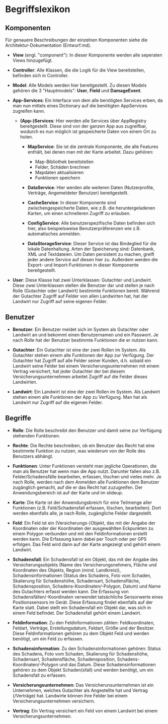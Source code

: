 # Begriffslexikon


## Komponenten

Für genauere Beschreibungen der einzelnen Komponenten siehe die Architektur-Dokumentation (Entwurf.md).

- **View** (engl. "component"): In dieser Komponente werden alle seperaten Views hinzugefügt.

- **Controller**: Alle Klassen, die die Logik für die View bereitstellen, befinden sich in Controller.

- **Model**: Alle Models werden hier bereitgestellt. Zu diesen Models gehören die 3 "Hauptmodels": **User**, **Field** und **DamageEvent**.

- **App-Services**: Ein Interface von dem alle benötigten Services erben, da man nun mittels eines Dictionary auf die benötigten AppServices zugreifen kann.

  - **(App-)Services**: Hier werden alle Services über AppRegistry bereitgestellt. Diese sind von der ganzen App aus zugreifbar, wodurch es nun möglich ist gespeicherte Daten von einem Ort zu holen.

      - **MapService**: Sie ist die zentrale Komponente, die alle Features enthält, bei denen man mit der Karte arbeitet. Dazu gehören:
        - Map-Bibliothek bereitstellen
        - Felder, Schäden brechnen
        - Mapdaten aktualisieren
        - Funktionen speichern

      - **DataService**: Hier werden alle weiteren Daten (Nutzerprofile, Verträge, Angemeldeter Benutzer) bereitgestellt.

      - **CacheService**: In dieser Komponente sind zwischengespeicherte Daten, wie z.B. die heruntergeladenen Karten, um einen schnelleren Zugriff zu erlauben.

      - **ConfigService**: Alle benutzerspezifische Daten befinden sich hier, also beispielsweise Benutzerpräferenzen wie z.B. automatisches anmelden.

      - **DataStorageService**: Dieser Service ist das Bindeglied für die lokale Datenhaltung. Arten der Speicherung sind: Datenbank, XML und Textdateien. Um Daten persistent zu machen, greift jeder andere Service auf diesen hier zu. Außerdem werden die Export- und Import-Funktionen in dieser Komponente bereitgestellt.

- **User**: Diese Klasse hat zwei Unterklassen: Gutachter und Landwirt. Diese zwei Unterklassen stellen die Benutzer dar und stellen je nach Rolle (Gutachter oder Landwirt) bestimmte Funktionen bereit. Während der Gutachter Zugriff auf Felder von allen Landwirten hat, hat der Landwirt nur Zugriff auf seine eigenen Felder.


## Benutzer

- **Benutzer**: Ein Benutzer meldet sich im System als Gutachter oder Landwirt an und bekommt einen Benutzernamen und ein Passwort. Je nach Rolle hat der Benutzer bestimmte Funktionen die er nutzen kann. 

- **Gutachter**: Ein Gutachter ist eine der zwei Rollen im System. Als Gutachter stehen einem alle Funktionen der App zur Verfügung. Der Gutachter hat Zugriff auf alle Felder seiner Kunden, d.h. sobald ein Landwirt seine Felder bei einem Versicherungsunternehmen mit einem Vertrag versichert, hat jeder Gutachter der bei diesem Versicherungsunternehmen arbeitet Zugriff auf die Felder dieses Landwirten.

- **Landwirt**: Ein Landwirt ist eine der zwei Rollen im System. Als Landwirt stehen einem alle Funktionen der App zu Verfügung. Man hat als Landwirt nur Zugriff auf die eigenen Felder.


## Begriffe

- **Rolle**: Die Rolle beschreibt den Benutzer und damit seine zur Verfügung stehenden Funktionen.

- **Rechte**: Die Rechte beschreiben, ob ein Benutzer das Recht hat eine bestimmte Funktion zu nutzen, was wiederum von der Rolle des Benutzers abhängt.

- **Funktionen**: Unter Funktionen versteht man jegliche Operationen, die man als Benutzer hat wenn man die App nutzt. Darunter fallen also z.B. Felder/Schadensfälle bearbeiten, erfassen, löschen und vieles mehr. Je nach Rolle, werden nach dem Anmelden alle Funktionen dem Benutzer zugänglich gemacht, auf die er das Recht hat zuzugreifen. Der Anwendungsbereich ist auf der Karte und im slideup.

- **Karte**: Die Karte ist der Anwendungsbreich für eine Teilmenge aller Funktionen (z.B. Feld/Schadensfall erfassen, löschen, bearbeiten). Dort werden ebenfalls alle, je nach Rolle, zugängliche Felder dargestellt.

- **Feld**: Ein Feld ist ein (Versicherungs-)Objekt, das mit der Angabe der Koordinaten oder der Koordinaten der ausgewählten Eckpunkten zu einem Polygon verbunden und mit den Feldinformationen erstellt werden kann. Die Erfassung kann dabei per Touch oder per GPS erfolgen. Das Feld wird dann auf der Karte angezeigt und gehört einem Landwirt.

- **Schadensfall**: Ein Schadensfall ist ein Objekt, das mit der Angabe des Versicherungsobjekts (Name des Versicherungsnehmers, Fläche und Koordinaten des Objekts, Region (mind. Landkreis)), Schadensinformationen (Status des Schadens, Foto vom Schaden, Skalierung für Schadenshöhe, Schadensart, Schadensfläche, Schadensposition, Schadens-Koordinaten/-Polygon, Datum) und Name des Gutachters erfasst werden kann. Die Erfassung von Schadensfällen/-Koordinaten verwendet tatsächliche Sensorwerte eines Positionssensors im Gerät. Diese Erfassung findet ebenfalls auf der Karte statt. Dabei stellt ein Schadensfall ein Objekt dar, was sich in einem Feld befindet. Der Schadensfall gehört einem Landwirt.

- **Feldinformation**: Zu den Feldinformationen zählen: Feldkoordinaten, Feldart, Verträge, Erstellungsdatum, Feldart, Größe und der Besitzer. Diese Feldinformationen gehören zu dem Objekt Feld und werden benötigt, um ein Feld zu erfassen.

- **Schadensinformation**: Zu den Schadensinformationen gehören: Status des Schadens, Foto vom Schaden, Skalierung für Schadenshöhe, Schadensart, Schadensfläche, Schadensposition, Schadens-Koordinaten/-Polygon und das Datum. Diese Schadensinformationen gehören zu dem Objekt Schaden(sfall) und werden benötigt, um ein Schadensfall zu erfassen.

- **Versicherungsunternehmen**: Das Versicherunsunternehmen ist ein Unternehmen, welches Gutachter als Angestellte hat und Vertrag (/Verträge) hat. Landwirte können ihre Felder bei einem Versicherungsunternehmen versichern. 

- **Vertrag**: Ein Vertrag versichert ein Feld von einem Landwirt bei einem Versicherungsunternehmen.